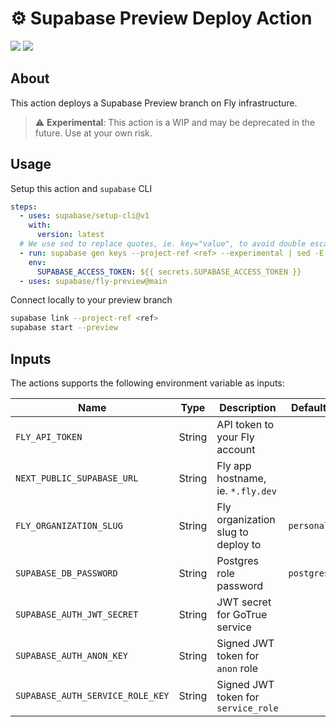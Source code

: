 # :gear: Supabase Preview Deploy Action

![](https://github.com/sweatybridge/fly-preview/workflows/build-test/badge.svg)
![](https://github.com/sweatybridge/fly-preview/workflows/CodeQL/badge.svg)

## About

This action deploys a Supabase Preview branch on Fly infrastructure.

> :warning: **Experimental**: This action is a WIP and may be deprecated in the future. Use at your own risk.

## Usage

Setup this action and `supabase` CLI

```yaml
steps:
  - uses: supabase/setup-cli@v1
    with:
      version: latest
  # We use sed to replace quotes, ie. key="value", to avoid double escaping env var.
  - run: supabase gen keys --project-ref <ref> --experimental | sed -E 's|^(.*)="(.*)"$|\1=\2|g' >> "$GITHUB_ENV"
    env:
      SUPABASE_ACCESS_TOKEN: ${{ secrets.SUPABASE_ACCESS_TOKEN }}
  - uses: supabase/fly-preview@main
```

Connect locally to your preview branch

```bash
supabase link --project-ref <ref>
supabase start --preview
```

## Inputs

The actions supports the following environment variable as inputs:

| Name                             | Type   | Description                         | Default    | Required |
| -------------------------------- | ------ | ----------------------------------- | ---------- | -------- |
| `FLY_API_TOKEN`                  | String | API token to your Fly account       |            | true     |
| `NEXT_PUBLIC_SUPABASE_URL`       | String | Fly app hostname, ie. `*.fly.dev`   |            | true     |
| `FLY_ORGANIZATION_SLUG`          | String | Fly organization slug to deploy to  | `personal` | false    |
| `SUPABASE_DB_PASSWORD`           | String | Postgres role password              | `postgres` | false    |
| `SUPABASE_AUTH_JWT_SECRET`       | String | JWT secret for GoTrue service       |            | false    |
| `SUPABASE_AUTH_ANON_KEY`         | String | Signed JWT token for `anon` role    |            | false    |
| `SUPABASE_AUTH_SERVICE_ROLE_KEY` | String | Signed JWT token for `service_role` |            | false    |
